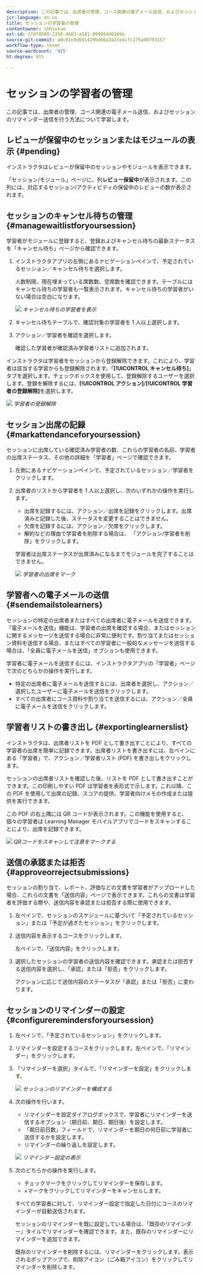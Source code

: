 ```yaml
---
description: この記事では、出席者の管理、コース関連の電子メール送信、およびセッションのリマインダー送信を行う方法について学習します。
jcr-language: en_us
title: セッションの学習者の管理
contentowner: shhivkum
exl-id: 2f4f8589-2350-4683-a141-809084d6309a
source-git-commit: a0c01c0d691429bd66a3a2ce4cfc175ad0703157
workflow-type: tm+mt
source-wordcount: '925'
ht-degree: 91%

---
```


# セッションの学習者の管理

この記事では、出席者の管理、コース関連の電子メール送信、およびセッションのリマインダー送信を行う方法について学習します。

## レビューが保留中のセッションまたはモジュールの表示 {#pending}

インストラクタはレビューが保留中のセッションやモジュールを表示できます。

「セッション/モジュール」ページに、列&#x200B;**レビュー保留中**&#x200B;が表示されます。この列には、対応するセッション/アクティビティの保留中のレビューの数が表示されます。

## セッションのキャンセル待ちの管理 {#managewaitlistforyoursession}

学習者がモジュールに登録すると、登録およびキャンセル待ちの最新ステータスを「キャンセル待ち」ページから確認できます。

1. インストラクタアプリの左側にあるナビゲーションペインで、予定されているセッション／キャンセル待ちを選択します。

   人数制限、現在埋まっている席数数、空席数を確認できます。テーブルにはキャンセル待ちの学習者も一覧表示されます。キャンセル待ちの学習者がいない場合は空白になります。

   ![](assets/waitlist.png)
   *キャンセル待ちの学習者を表示*

1. キャンセル待ちテーブルで、確認対象の学習者を 1 人以上選択します。
1. アクション／学習者を確認を選択します。

   確認した学習者が確認済み学習者リストに追加されます。

インストラクタは学習者をセッションから登録解除できます。これにより、学習者は該当する学習からも登録解除されます。「**[!UICONTROL キャンセル待ち]**」タブを選択します。チェックボックスを使用して、登録解除するユーザーを選択します。登録を解除するには、**[!UICONTROL アクション]**/**[!UICONTROL 学習者の登録解除]**&#x200B;を選択します。

![](assets/unenroll-learners.png)
*学習者の登録解除*

## セッション出席の記録 {#markattendanceforyoursession}

セッションに出席している確認済み学習者の数、これらの学習者の名前、学習者の出席ステータス、その他の詳細を「学習者」ページで確認できます。

1. 左側にあるナビゲーションペインで、予定されているセッション／学習者をクリックします。
1. 出席者のリストから学習者を 1 人以上選択し、次のいずれかの操作を実行します。

   * 出席を記録するには、アクション／出席を記録をクリックします。出席済みと記録した後、ステータスを変更することはできません。
   * 欠席を記録するには、アクション／欠席をクリックします。
   * 解約などの理由で学習者を削除する場合は、 「アクション/学習者を削除」をクリックします。

   学習者は出席ステータスが出席済みになるまでモジュールを完了することはできません。

   ![](assets/markattendance.png)
   *学習者の出席をマーク*

## 学習者への電子メールの送信 {#sendemailstolearners}

セッションの特定の出席者またはすべての出席者に電子メールを送信できます。「電子メールを送信」機能は、学習者の出席を確認する場合、またはセッションに関するメッセージを送信する場合に非常に便利です。割り当てまたはセッション資料を送信する場合、またはすべての学習者に一般的なメッセージを送信する場合は、「全員に電子メールを送信」オプションも使用できます。

学習者に電子メールを送信するには、インストラクタアプリの「学習者」ページで次のどちらかの操作を実行します。

* 特定の出席者に電子メールを送信するには、出席者を選択し、アクション／選択したユーザーに電子メールを送信をクリックします。
* すべての出席者にコース資料や割り当てを送信するには、アクション／全員に電子メールを送信をクリックします。

## 学習者リストの書き出し {#exportinglearnerslist}

インストラクタは、出席者リストを PDF として書き出すことにより、すべての学習者の出席を簡単に記録できます。出席者リストを書き出すには、左ペインにある「学習者」で、アクション／学習者リスト (PDF) を書き出しをクリックします。

セッションの出席者リストを確認した後、リストを PDF として書き出すことができます。この印刷しやすい PDF は学習者を表形式で示します。これ以降、この PDF を使用して出席の記録、スコアの提供、学習者向けメモの作成または提供を実行できます。

この PDF の右上隅には QR コードが表示されます。この機能を使用すると、個々の学習者は Learning Manager モバイルアプリでコードをスキャンすることにより、出席を記録できます。

![](assets/exportpdf.png)
*QRコードをスキャンして注意をマークする*

## 送信の承認または拒否 {#approveorrejectsubmissions}

セッションの割り当て、レポート、評価などの文書を学習者がアップロードした場合、これらの文書を「送信内容」ページで表示できます。これらの文書は学習者を評価する際や、送信内容を承認または拒否する際に使用できます。

1. 左ペインで、セッションのスケジュールに基づいて「予定されているセッション」または「予定が過ぎたセッション」をクリックします。
1. 送信内容を表示するコースをクリックします。

   左ペインで、「送信内容」をクリックします。

1. 選択したセッションの学習者の送信内容を確認できます。承認または拒否する送信内容を選択し、「承認」または「拒否」をクリックします。

   アクションに応じて送信内容のステータスが「承認」または「拒否」に変わります。

## セッションのリマインダーの設定 {#configureremindersforyoursession}

1. 左ペインで、「予定されているセッション」をクリックします。
1. リマインダーを設定するコースをクリックします。左ペインで、「リマインダー」をクリックします。
1. 「リマインダーを選択」タイルで、「リマインダーを設定」をクリックします。

   ![](assets/setreminder.png)
   *セッションのリマインダーを構成する*

1. 次の操作を行います。

   * リマインダーを設定ダイアログボックスで、学習者にリマインダーを送信するオプション（期日前、期日、期日後）を設定します。
   * 「期日前日数」フィールドで、リマインダーを期日の何日前に学習者に送信するかを設定します。
   * リマインダーの繰り返しを設定します。

   ![](assets/remindersettings.png)
   *リマインダー設定の表示*

1. 次のどちらかの操作を実行します。

   * チェックマークをクリックしてリマインダーを保存します。
   * ×マークをクリックしてリマインダーをキャンセルします。

   すべての学習者に対して、リマインダー設定で指定した日付にコースのリマインダーが自動送信されます。

   セッションのリマインダーを既に設定している場合は、「既存のリマインダー」タイルでリマインダーを確認できます。また、既存のリマインダーにリマインダーを追加できます。

   既存のリマインダーを削除するには、リマインダーをクリックします。表示されるポップアップで、削除アイコン（ごみ箱アイコン）をクリックしてリマインダーを削除します。
